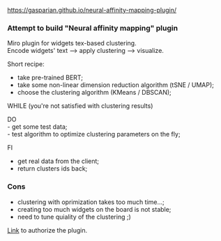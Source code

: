 https://gasparian.github.io/neural-affinity-mapping-plugin/  

### Attempt to build "Neural affinity mapping" plugin  

Miro plugin for widgets tex-based clustering.  
Encode widgets' text --> apply clustering --> visualize.  

Short recipe:  
 - take pre-trained BERT;  
 - take some non-linear dimension reduction algorithm (tSNE / UMAP);  
 - choose the clustering algorithm (KMeans / DBSCAN);  

 WHILE (you're not satisfied with clustering results)  

 DO  
    - get some test data;  
    - test algorithm to optimize clustering parameters on the fly;  

 FI  

 - get real data from the client;  
 - return clusters ids back;  

### Cons  
 - clustering with oprimization takes too much time...;  
 - creating too much widgets on the board is not stable;  
 - need to tune quiality of the clustering ;)  

[Link](https://miro.com/oauth/authorize/?response_type=token&client_id=3074457349195679315&redirect_uri=https://miro.com/app/dashboard/) to authorize the plugin.  
